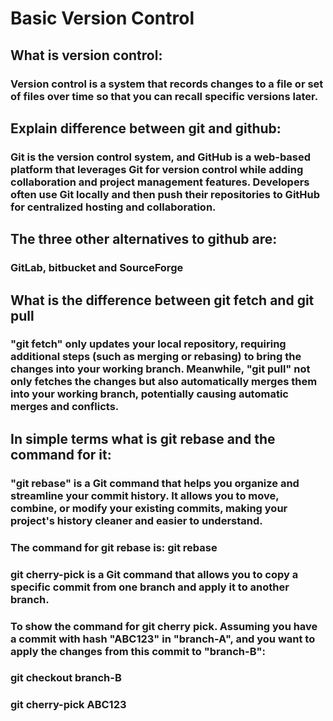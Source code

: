 # Basic Version Control

## What is version control:
### Version control is a system that records changes to a file or set of files over time so that you can recall specific versions later.

## Explain difference between git and github:
### Git is the version control system, and GitHub is a web-based platform that leverages Git for version control while adding collaboration and project management features. Developers often use Git locally and then push their repositories to GitHub for centralized hosting and collaboration.

## The three other alternatives to github are:
### GitLab, bitbucket and SourceForge

## What is the difference between git fetch and git pull
###  "git fetch" only updates your local repository, requiring additional steps (such as merging or rebasing) to bring the changes into your working branch. Meanwhile, "git pull" not only fetches the changes but also automatically merges them into your working branch, potentially causing automatic merges and conflicts.

## In simple terms what is git rebase and the command for it:
### "git rebase" is a Git command that helps you organize and streamline your commit history. It allows you to move, combine, or modify your existing commits, making your project's history cleaner and easier to understand.
### The command for git rebase is: git rebase <base-branch>

### git cherry-pick is a Git command that allows you to copy a specific commit from one branch and apply it to another branch. 
### To show the command for git cherry pick. Assuming you have a commit with hash "ABC123" in "branch-A", and you want to apply the changes from this commit to "branch-B":
### git checkout branch-B
### git cherry-pick ABC123


